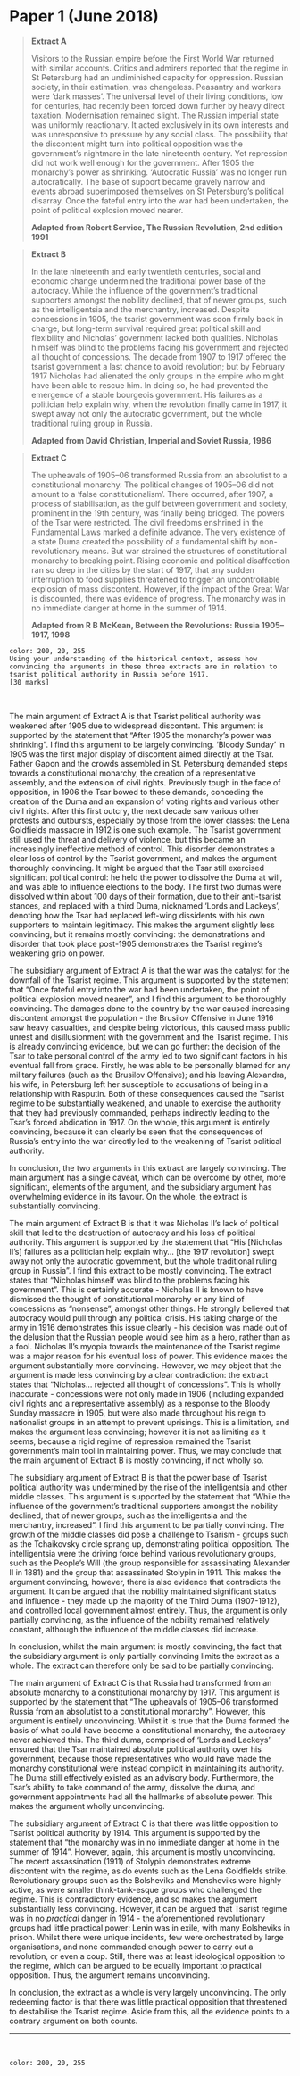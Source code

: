 # Paper 1 (June 2018)


> **Extract A**
> 
> Visitors to the Russian empire before the First World War returned with similar accounts. Critics and admirers reported that the regime in St Petersburg had an undiminished capacity for oppression. Russian society, in their estimation, was changeless. Peasantry and workers were ‘dark masses’. The universal level of their living conditions, low for centuries, had recently been forced down further by heavy direct taxation. Modernisation remained slight. The Russian imperial state was uniformly reactionary. It acted exclusively in its own interests and was unresponsive to pressure by any social class. The possibility that the discontent might turn into political opposition was the government’s nightmare in the late nineteenth century. Yet repression did not work well enough for the government. After 1905 the monarchy’s power as shrinking. ‘Autocratic Russia’ was no longer run autocratically. The base of support became gravely narrow and events abroad superimposed themselves on St Petersburg’s political disarray. Once the fateful entry into the war had been undertaken, the point of political explosion moved nearer.
> 
> **Adapted from Robert Service, The Russian Revolution, 2nd edition 1991**

> **Extract B**
> 
> In the late nineteenth and early twentieth centuries, social and economic change undermined the traditional power base of the autocracy. While the influence of the government’s traditional supporters amongst the nobility declined, that of newer groups, such as the intelligentsia and the merchantry, increased. Despite concessions in 1905, the tsarist government was soon firmly back in charge, but long-term survival required great political skill and flexibility and Nicholas’ government lacked both qualities. Nicholas himself was blind to the problems facing his government and rejected all thought of concessions. The decade from 1907 to 1917 offered the tsarist government a last chance to avoid revolution; but by February 1917 Nicholas had alienated the only groups in the empire who might have been able to rescue him. In doing so, he had prevented the emergence of a stable bourgeois government. His failures as a politician help explain why, when the revolution finally came in 1917, it swept away not only the autocratic government, but the whole traditional ruling group in Russia.
> 
> **Adapted from David Christian, Imperial and Soviet Russia, 1986**

> **Extract C**
> 
> The upheavals of 1905–06 transformed Russia from an absolutist to a constitutional monarchy. The political changes of 1905–06 did not amount to a ‘false constitutionalism’. There occurred, after 1907, a process of stabilisation, as the gulf between government and society, prominent in the 19th century, was finally being bridged. The powers of the Tsar were restricted. The civil freedoms enshrined in the Fundamental Laws marked a definite advance. The very existence of a state Duma created the possibility of a fundamental shift by non-revolutionary means. But war strained the structures of constitutional monarchy to breaking point. Rising economic and political disaffection ran so deep in the cities by the start of 1917, that any sudden interruption to food supplies threatened to trigger an uncontrollable explosion of mass discontent. However, if the impact of the Great War is discounted, there was evidence of progress. The monarchy was in no immediate danger at home in the summer of 1914.
> 
> **Adapted from R B McKean, Between the Revolutions: Russia 1905–1917, 1998**

```ad-question
color: 200, 20, 255
Using your understanding of the historical context, assess how convincing the arguments in these three extracts are in relation to tsarist political authority in Russia before 1917.
[30 marks]
```

</br>

The main argument of Extract A is that Tsarist political authority was weakened after 1905 due to widespread discontent. This argument is supported by the statement that “After 1905 the monarchy’s power was shrinking”. I find this argument to be largely convincing. ‘Bloody Sunday’ in 1905 was the first major display of discontent aimed directly at the Tsar. Father Gapon and the crowds assembled in St. Petersburg demanded steps towards a constitutional monarchy, the creation of a representative assembly, and the extension of civil rights. Previously tough in the face of opposition, in 1906 the Tsar bowed to these demands, conceding the creation of the Duma and an expansion of voting rights and various other civil rights. After this first outcry, the next decade saw various other protests and outbursts, especially by those from the lower classes: the Lena Goldfields massacre in 1912 is one such example. The Tsarist government still used the threat and delivery of violence, but this became an increasingly ineffective method of control. This disorder demonstrates a clear loss of control by the Tsarist government, and makes the argument thoroughly convincing. It might be argued that the Tsar still exercised significant political control: he held the power to dissolve the Duma at will, and was able to influence elections to the body. The first two dumas were dissolved within about 100 days of their formation, due to their anti-tsarist stances, and replaced with a third Duma, nicknamed ‘Lords and Lackeys’, denoting how the Tsar had replaced left-wing dissidents with his own supporters to maintain legitimacy. This makes the argument slightly less convincing, but it remains mostly convincing: the demonstrations and disorder that took place post-1905 demonstrates the Tsarist regime’s weakening grip on power.

The subsidiary argument of Extract A is that the war was the catalyst for the downfall of the Tsarist regime. This argument is supported by the statement that “Once fateful entry into the war had been undertaken, the point of political explosion moved nearer”, and I find this argument to be thoroughly convincing. The damages done to the country by the war caused increasing discontent amongst the population - the Brusilov Offensive in June 1916 saw heavy casualties, and despite being victorious, this caused mass public unrest and disillusionment with the government and the Tsarist regime. This is already convincing evidence, but we can go further: the decision of the Tsar to take personal control of the army led to two significant factors in his eventual fall from grace. Firstly, he was able to be personally blamed for any military failures (such as the Brusilov Offensive); and his leaving Alexandra, his wife, in Petersburg left her susceptible to accusations of being in a relationship with Rasputin. Both of these consequences caused the Tsarist regime to be substantially weakened, and unable to exercise the authority that they had previously commanded, perhaps indirectly leading to the Tsar’s forced abdication in 1917. On the whole, this argument is entirely convincing, because it can clearly be seen that the consequences of Russia’s entry into the war directly led to the weakening of Tsarist political authority.

In conclusion, the two arguments in this extract are largely convincing. The main argument has a single caveat, which can be overcome by other, more significant, elements of the argument, and the subsidiary argument has overwhelming evidence in its favour. On the whole, the extract is substantially convincing.

The main argument of Extract B is that it was Nicholas II’s lack of political skill that led to the destruction of autocracy and his loss of political authority. This argument is supported by the statement that “His [Nicholas II’s] failures as a politician help explain why… [the 1917 revolution] swept away not only the autocratic government, but the whole traditional ruling group in Russia”. I find this extract to be mostly convincing. The extract states that “Nicholas himself was blind to the problems facing his government”. This is certainly accurate - Nicholas II is known to have dismissed the thought of constitutional monarchy or any kind of concessions as “nonsense”, amongst other things. He strongly believed that autocracy would pull through any political crisis. His taking charge of the army in 1916 demonstrates this issue clearly - his decision was made out of the delusion that the Russian people would see him as a hero, rather than as a fool. Nicholas II’s myopia towards the maintenance of the Tsarist regime was a major reason for his eventual loss of power. This evidence makes the argument substantially more convincing. However, we may object that the argument is made less convincing by a clear contradiction: the extract states that “Nicholas… rejected all thought of concessions”. This is wholly inaccurate - concessions were not only made in 1906 (including expanded civil rights and a representative assembly) as a response to the Bloody Sunday massacre in 1905, but were also made throughout his reign to nationalist groups in an attempt to prevent uprisings. This is a limitation, and makes the argument less convincing; however it is not as limiting as it seems, because a rigid regime of repression remained the Tsarist government’s main tool in maintaining power. Thus, we may conclude that the main argument of Extract B is mostly convincing, if not wholly so.

The subsidiary argument of Extract B is that the power base of Tsarist political authority was undermined by the rise of the intelligentsia and other middle classes. This argument is supported by the statement that “While the influence of the government’s traditional supporters amongst the nobility declined, that of newer groups, such as the intelligentsia and the merchantry, increased”. I find this argument to be partially convincing. The growth of the middle classes did pose a challenge to Tsarism - groups such as the Tchaikovsky circle sprang up, demonstrating political opposition. The intelligentsia were the driving force behind various revolutionary groups, such as the People’s Will (the group responsible for assassinating Alexander II in 1881) and the group that assassinated Stolypin in 1911. This makes the argument convincing, however, there is also evidence that contradicts the argument. It can be argued that the nobility maintained significant status and influence - they made up the majority of the Third Duma (1907-1912), and controlled local government almost entirely. Thus, the argument is only partially convincing, as the influence of the nobility remained relatively constant, although the influence of the middle classes did increase.

In conclusion, whilst the main argument is mostly convincing, the fact that the subsidiary argument is only partially convincing limits the extract as a whole. The extract can therefore only be said to be partially convincing.

The main argument of Extract C is that Russia had transformed from an absolute monarchy to a constitutional monarchy by 1917. This argument is supported by the statement that “The upheavals of 1905–06 transformed Russia from an absolutist to a constitutional monarchy”. However, this argument is entirely unconvincing. Whilst it is true that the Duma formed the basis of what could have become a constitutional monarchy, the autocracy never achieved this. The third duma, comprised of ‘Lords and Lackeys’ ensured that the Tsar maintained absolute political authority over his government, because those representatives who would have made the monarchy constitutional were instead complicit in maintaining its authority. The Duma still effectively existed as an advisory body. Furthermore, the Tsar’s ability to take command of the army, dissolve the duma, and government appointments had all the hallmarks of absolute power. This makes the argument wholly unconvincing. 

The subsidiary argument of Extract C is that there was little opposition to Tsarist political authority by 1914. This argument is supported by the statement that “the monarchy was in no immediate danger at home in the summer of 1914”. However, again, this argument is mostly unconvincing. The recent assassination (1911) of Stolypin demonstrates extreme discontent with the regime, as do events such as the Lena Goldfields strike. Revolutionary groups such as the Bolsheviks and Mensheviks were highly active, as were smaller think-tank-esque groups who challenged the regime. This is contradictory evidence, and so makes the argument substantially less convincing. However, it can be argued that Tsarist regime was in no *practical* danger in 1914 - the aforementioned revolutionary groups had little practical power: Lenin was in exile, with many Bolsheviks in prison. Whilst there were unique incidents, few were orchestrated by large organisations, and none commanded enough power to carry out a revolution, or even a coup. Still, there was at least ideological opposition to the regime, which can be argued to be equally important to practical opposition. Thus, the argument remains unconvincing.

In conclusion, the extract as a whole is very largely unconvincing. The only redeeming factor is that there was little practical opposition that threatened to destabilise the Tsarist regime. Aside from this, all the evidence points to a contrary argument on both counts.

--- 
</br>

```ad-quote
color: 200, 20, 255
```